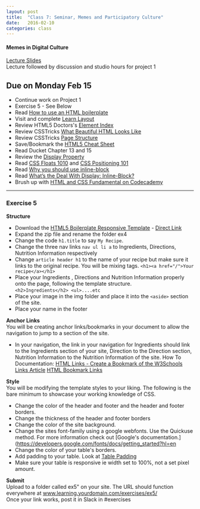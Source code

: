 ```yaml
---
layout: post
title:  "Class 7: Seminar, Memes and Participatory Culture"
date:   2016-02-10
categories: class
---
```


#### Memes in Digital Culture
[Lecture Slides](https://docs.google.com/presentation/d/1G0o4ujOcmmlxh9pM0tguSZ_S6gx3AtZuAkVN3qGyRVc/edit?usp=sharing)  
Lecture followed by discussion and studio hours for project 1


Due on Monday Feb 15
------
* Continue work on Project 1  
* Exercise 5 - See Below
* Read [How to use an HTML boilerplate](http://www.creativebloq.com/web-design/how-use-html-boilerplate-11513798)
* Visit and complete [Learn Layout](http://learnlayout.com/display.html)  
* Review HTML5 Doctors's [Element Index](http://html5doctor.com/element-index/)  
* Review CSSTricks [What Beautiful HTML Looks Like](https://css-tricks.com/examples/CleanCode/Beautiful-HTML.png)  
* Review CSSTricks [Page Structure](https://css-tricks.com/snippets/html/html5-page-structure/)  
* Save/Bookmark the [HTML5 Cheat Sheet](http://websitesetup.org/html5-cheat-sheet/)  
* Read Ducket Chapter 13 and 15  
* Review the [Display Property](https://css-tricks.com/almanac/properties/d/display/)
* Read [CSS Floats 1010](http://alistapart.com/article/css-floats-101) and [CSS Positioning 101](http://alistapart.com/article/css-floats-101)  
* Read [Why you should use inline-block](http://joshnh.com/weblog/why-you-should-use-inline-block-when-positioning-elements/)  
* Read [What’s the Deal With Display: Inline-Block?](http://designshack.net/articles/css/whats-the-deal-with-display-inline-block/)  
* Brush up with [HTML and CSS Fundamental on Codecademy](https://www.codecademy.com/learn/web)

---

### Exercise 5

**Structure**

* Download the [HTML5 Boilerplate Responsive Template](http://www.initializr.com/) - [Direct Link](http://www.initializr.com/builder?izr-responsive&jquerymin&h5bp-iecond&h5bp-chromeframe&h5bp-favicon&h5bp-appletouchicons&modernizrrespond&h5bp-css&h5bp-csshelpers&h5bp-mediaqueryprint&izr-emptyscript)
* Expand the zip file and rename the folder ex4
* Change the code ```h1.title``` to say ```My Recipe```.
* Change the three nav links ```nav ul li a``` to Ingredients, Directions, Nutrition Information respectively
* Change ```article header h1``` to the name of your recipe but make sure it links to the original recipe. You will be mixing tags. ```<h1><a href="/">Your recipe</a></h1>```
* Place your Ingredients , Directions and Nutrition Information properly onto the page, following the template structure.  
```<h2>Ingredients</h2> <ul>....etc```
* Place your image in the img folder and place it into the ```<aside>``` section of the site.
* Place your name in the footer

**Anchor Links**  
You will be creating anchor links/bookmarks in your document to allow the navigation to jump to a section of the site.  
* In your navigation, the link in your navigation for Ingredients should link to the Ingredients section of your site, Direction to the Direction section, Nutrition Information to the Nutrition Information of the site.
How To Documentation:
[HTML Links - Create a Bookmark of the W3Schools Links Article](http://www.w3schools.com/html/html_links.asp)
[HTML Bookmark Links](http://www.codertools.com/html_guide/html_named_anchors_bookmark_links.aspx)

**Style**  
You will be modifying the template styles to your liking. The following is the bare minimum to showcase your working knowledge of CSS.  

* Change the color of the header and footer and the header and footer borders.
* Change the thickness of the header and footer borders
* Change the color of the site background.
* Change the sites font-family using a google webfonts. Use the Quickuse method. For more information check out [Google's documentation.](https://developers.google.com/fonts/docs/getting_started?hl=en
* Change the color of your table's borders.
* Add padding to your table. Look at [Table Padding](http://www.w3schools.com/css/css_table.asp)
* Make sure your table is responsive ie width set to 100%, not a set pixel amount.


**Submit**  
Upload to a folder called ex5" on your site. The URL should function everywhere at
www.learning.yourdomain.com/exercises/ex5/  
Once your link works, post it in Slack in #exercises   
